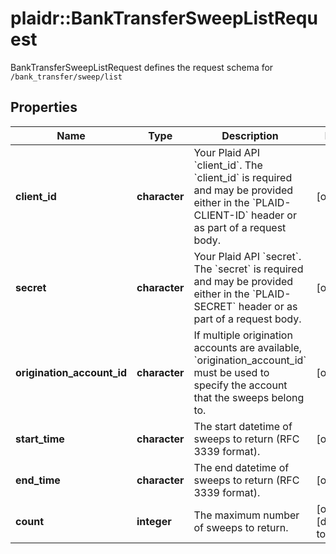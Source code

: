 # plaidr::BankTransferSweepListRequest

BankTransferSweepListRequest defines the request schema for `/bank_transfer/sweep/list`

## Properties
Name | Type | Description | Notes
------------ | ------------- | ------------- | -------------
**client_id** | **character** | Your Plaid API &#x60;client_id&#x60;. The &#x60;client_id&#x60; is required and may be provided either in the &#x60;PLAID-CLIENT-ID&#x60; header or as part of a request body. | [optional] 
**secret** | **character** | Your Plaid API &#x60;secret&#x60;. The &#x60;secret&#x60; is required and may be provided either in the &#x60;PLAID-SECRET&#x60; header or as part of a request body. | [optional] 
**origination_account_id** | **character** | If multiple origination accounts are available, &#x60;origination_account_id&#x60; must be used to specify the account that the sweeps belong to. | [optional] 
**start_time** | **character** | The start datetime of sweeps to return (RFC 3339 format). | [optional] 
**end_time** | **character** | The end datetime of sweeps to return (RFC 3339 format). | [optional] 
**count** | **integer** | The maximum number of sweeps to return. | [optional] [default to 25]


